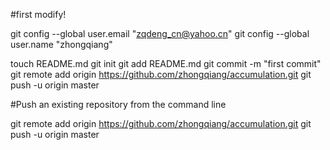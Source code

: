 #first modify!

git config --global user.email "zqdeng_cn@yahoo.cn"
git config --global user.name "zhongqiang"



touch README.md
git init
git add README.md
git commit -m "first commit"
git remote add origin https://github.com/zhongqiang/accumulation.git
git push -u origin master

#Push an existing repository from the command line

git remote add origin https://github.com/zhongqiang/accumulation.git
git push -u origin master



